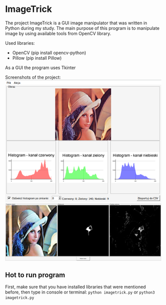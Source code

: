 # ImageTrick

The project ImageTrick is a GUI image manipulator that was written in Python during my study. The main purpose of this program is to manipulate image by using available tools from OpenCV library. 

Used libraries:
* OpenCV (pip install opencv-python)
* Pillow (pip install Pillow)

As a GUI the program uses Tkinter

Screenshots of the project:
![Screenshot 1](screenshots/screenshot1.png)
![Screenshot 2](screenshots/screenshot2.png)

## Hot to run program

First, make sure that you have installed libraries that were mentioned before, then type in console or terminal: `python imagetrick.py` or `python3 imagetrick.py`
